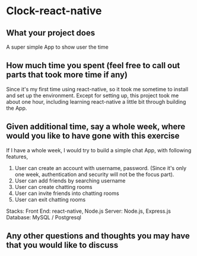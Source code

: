 # Clock-react-native
## What your project does
A super simple App to show user the time

## How much time you spent (feel free to call out parts that took more time if any)
Since it's my first time using react-native, so it took me sometime to install and set up the environment. Except for setting up, this project took me about one hour, including learning react-native a little bit through building the App.

## Given additional time, say a whole week, where would you like to have gone with this exercise
If I have a whole week, I would try to build a simple chat App, with following features,
1. User can create an account with username, password. (Since it's only one week, authentication and security will not be the focus part).
2. User can add friends by searching username
3. User can create chatting rooms
4. User can invite friends into chatting rooms
5. User can exit chatting rooms

Stacks:
Front End: react-native, Node.js
Server: Node.js, Express.js
Database: MySQL / Postgresql

## Any other questions and thoughts you may have that you would like to discuss